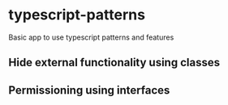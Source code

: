 # typescript-patterns

Basic app to use typescript patterns and features

## Hide external functionality using classes

## Permissioning using interfaces
